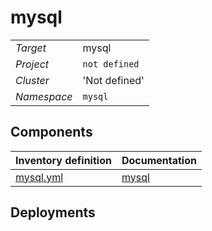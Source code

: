 # mysql 

|  |  |
| --- | --- |
| *Target* | mysql |
| *Project*     | `not defined`|
| *Cluster*     |  'Not defined'  |
| *Namespace*   | `mysql` |

## Components
| Inventory definition | Documentation |
| --- | --- |
|[mysql.yml](../../inventory/classes/components/mysql.yml)| [mysql](mysql-readme.md)|

## Deployments
